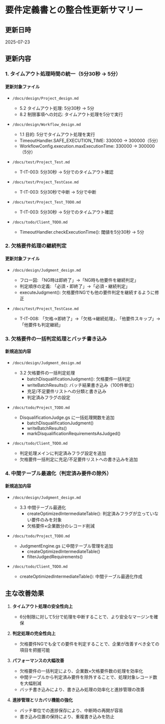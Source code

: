 # 要件定義書との整合性更新サマリー

## 更新日時
2025-07-23

## 更新内容

### 1. タイムアウト処理時間の統一（5分30秒 → 5分）

#### 更新対象ファイル
- `/docs/design/Project_design.md`
  - 5.2 タイムアウト処理: 5分30秒 → 5分
  - 8.2 制限事項への対応: タイムアウト処理を5分で実行
  
- `/docs/design/Workflow_design.md`
  - 1.1 目的: 5分でタイムアウト処理を実行
  - TimeoutHandler.SAFE_EXECUTION_TIME: 330000 → 300000（5分）
  - WorkflowConfig.execution.maxExecutionTime: 330000 → 300000（5分）

- `/docs/test/Project_Test.md`
  - T-IT-003: 5分30秒 → 5分でのタイムアウト確認

- `/docs/test/Project_TestCase.md`
  - T-IT-003: 5分30秒で中断 → 5分で中断

- `/docs/test/Project_Test_TODO.md`
  - T-IT-003: 5分30秒 → 5分でのタイムアウト確認

- `/docs/todo/Client_TODO.md`
  - TimeoutHandler.checkExecutionTime(): 閾値を5分30秒 → 5分

### 2. 欠格要件処理の継続判定

#### 更新対象ファイル
- `/docs/design/Judgment_design.md`
  - フロー図: 「NG時は即終了」→「NG時も他要件を継続判定」
  - 判定順序の定義: 「必須・即終了」→「必須・継続判定」
  - executeJudgment(): 欠格要件NGでも他の要件判定を継続するように修正

- `/docs/test/Project_TestCase.md`
  - T-IT-008: 「欠格→即終了」→「欠格→継続処理」、「他要件スキップ」→「他要件も判定継続」

### 3. 欠格要件の一括判定処理とバッチ書き込み

#### 新規追加内容
- `/docs/design/Judgment_design.md`
  - 3.2 欠格要件の一括判定処理
    - batchDisqualificationJudgment(): 欠格要件一括判定
    - writeBatchResults(): バッチ結果書き込み（100件単位）
    - 充足/不足要件リストへの分類と書き込み
    - 判定済みフラグの設定

- `/docs/todo/Project_TODO.md`
  - DisqualificationJudge.gs に一括処理関数を追加
    - batchDisqualificationJudgment()
    - writeBatchResults()
    - markDisqualificationRequirementsAsJudged()

- `/docs/todo/Client_TODO.md`
  - 判定処理メインに判定済みフラグ設定を追加
  - 欠格要件一括判定に充足/不足要件リストへの書き込みを追加

### 4. 中間テーブル最適化（判定済み要件の除外）

#### 新規追加内容
- `/docs/design/Judgment_design.md`
  - 3.3 中間テーブル最適化
    - createOptimizedIntermediateTable(): 判定済みフラグが立っていない要件のみを対象
    - 欠格要件×企業数分のレコード削減

- `/docs/todo/Project_TODO.md`
  - JudgmentEngine.gs に中間テーブル管理を追加
    - createOptimizedIntermediateTable()
    - filterJudgedRequirements()

- `/docs/todo/Client_TODO.md`
  - createOptimizedIntermediateTable(): 中間テーブル最適化作成

## 主な改善効果

1. **タイムアウト処理の安全性向上**
   - 6分制限に対して5分で処理を中断することで、より安全なマージンを確保

2. **判定処理の完全性向上**
   - 欠格要件NGでも全ての要件を判定することで、企業が改善すべき全ての項目を把握可能

3. **パフォーマンスの大幅改善**
   - 欠格要件の一括判定により、企業数×欠格要件数の処理を効率化
   - 中間テーブルから判定済み要件を除外することで、処理対象レコード数を大幅削減
   - バッチ書き込みにより、書き込み処理の効率化と進捗管理の改善

4. **進捗管理とリカバリ機能の強化**
   - バッチ単位での進捗保存により、中断時の再開が容易
   - 書き込み位置の保持により、重複書き込みを防止